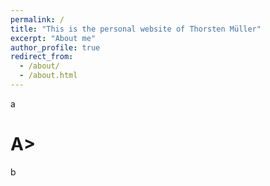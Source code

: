 ```yaml
---
permalink: /
title: "This is the personal website of Thorsten Müller"
excerpt: "About me"
author_profile: true
redirect_from: 
  - /about/
  - /about.html
---
```


a

A>
======
b


